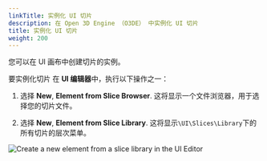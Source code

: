 ```yaml
---
linkTitle: 实例化 UI 切片
description: 在 Open 3D Engine （O3DE） 中实例化 UI 切片
title: 实例化 UI 切片
weight: 200
---
```


您可以在 UI 画布中创建切片的实例。

要实例化切片
在 **UI 编辑器**中，执行以下操作之一：

1. 选择 **New**, **Element from Slice Browser**. 这将显示一个文件浏览器，用于选择您的切片文件。

1. 选择 **New**, **Element from Slice Library**. 这将显示`\UI\Slices\Library`下的所有切片的层次菜单。

![Create a new element from a slice library in the UI Editor](/images/user-guide/interactivity/user-interface/slices/element-from-slice-library.png)
